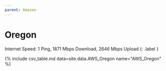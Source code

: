 ```yaml
---
parent: Amazon
---
```


# Oregon

Internet Speed: 1 Ping, 1871 Mbps Download, 2646 Mbps Upload
{: .label }

{% include csv_table.md data=site.data.AWS_Oregon name="AWS_Oregon" %}
